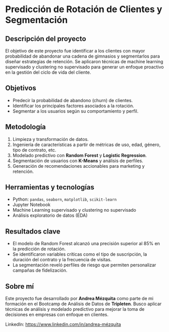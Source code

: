 # Predicción de Rotación de Clientes y Segmentación

## Descripción del proyecto

El objetivo de este proyecto fue identificar a los clientes con mayor probabilidad de abandonar una cadena de gimnasios y segmentarlos para diseñar estrategias de retención. Se aplicaron técnicas de machine learning supervisado y clustering no supervisado para generar un enfoque proactivo en la gestión del ciclo de vida del cliente.

## Objetivos

- Predecir la probabilidad de abandono (churn) de clientes.
- Identificar los principales factores asociados a la rotación.
- Segmentar a los usuarios según su comportamiento y perfil.

## Metodología

1. Limpieza y transformación de datos.
2. Ingeniería de características a partir de métricas de uso, edad, género, tipo de contrato, etc.
3. Modelado predictivo con **Random Forest** y **Logistic Regression**.
4. Segmentación de usuarios con **K-Means** y análisis de perfiles.
5. Generación de recomendaciones accionables para marketing y retención.

## Herramientas y tecnologías

- Python: `pandas`, `seaborn`, `matplotlib`, `scikit-learn`
- Jupyter Notebook
- Machine Learning supervisado y clustering no supervisado
- Análisis exploratorio de datos (EDA)

## Resultados clave

- El modelo de Random Forest alcanzó una precisión superior al 85% en la predicción de rotación.
- Se identificaron variables críticas como el tipo de suscripción, la duración del contrato y la frecuencia de visitas.
- La segmentación reveló perfiles de riesgo que permiten personalizar campañas de fidelización.

## Sobre mí

Este proyecto fue desarrollado por **Andrea Mézquita** como parte de mi formación en el Bootcamp de Análisis de Datos de **Tripleten**. Busco aplicar técnicas de análisis y modelado predictivo para mejorar la toma de decisiones en empresas con enfoque en clientes.

LinkedIn: https://www.linkedin.com/in/andrea-mézquita
